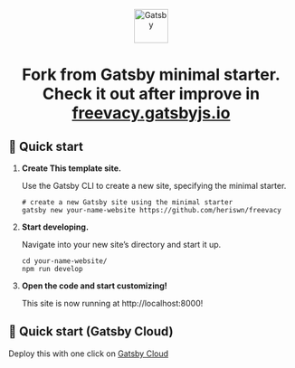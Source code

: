 <p align="center">
  <a href="https://www.gatsbyjs.com/?utm_source=starter&utm_medium=readme&utm_campaign=minimal-starter">
    <img alt="Gatsby" src="https://www.gatsbyjs.com/Gatsby-Monogram.svg" width="60" />
  </a>
</p>
<h1 align="center">
  Fork from Gatsby minimal starter. Check it out after improve in <a href="https://freevacy.gatsbyjs.io">freevacy.gatsbyjs.io</a>
</h1>

## 🚀 Quick start

1.  **Create This template site.**

    Use the Gatsby CLI to create a new site, specifying the minimal starter.

    ```shell
    # create a new Gatsby site using the minimal starter
    gatsby new your-name-website https://github.com/heriswn/freevacy
    ```

2.  **Start developing.**

    Navigate into your new site’s directory and start it up.

    ```shell
    cd your-name-website/
    npm run develop
    ```

3.  **Open the code and start customizing!**

    This site is now running at http://localhost:8000!

## 🚀 Quick start (Gatsby Cloud)

Deploy this with one click on [Gatsby Cloud](https://www.gatsbyjs.com/cloud/)
